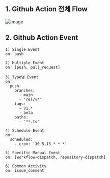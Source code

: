 ## 1. Github Action 전체 Flow
![image](https://github.com/user-attachments/assets/1f454113-be9c-472b-99cd-73c6ad5cd176)

## 2. Github Action Event
```
1) Single Event
on: push

2) Multiple Event
on: [push, pull_request]

3) Type별 Event
on:
  push:
    branches:
      - main 
      - 'rel/v*'
    tags:
      - v1.*
      - beta  
    paths:
      - '**.ts'

4) Schedule Event
on:
  scheduled:
    - cron: '30 5,15 * * *'

5) Specific Manual Event
on: [workflow-dispatch, repository-dispatch]

6) Common Activity
on: issue_comment
```
